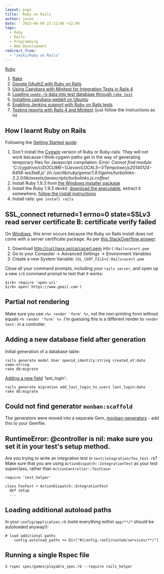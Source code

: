 ```yaml
---
layout: page
title:  Ruby on Rails
author: jevon
date:   2015-06-09 21:12:08 +12:00
tags:
  - Ruby
  - Rails
  - Programming
  - Web Development
redirect_from:
  - "/wiki/Ruby on Rails"
---
```


[Ruby](Ruby.md)

1. [Rake](Rake.md)
1. [Google OAuth2 with Ruby on Rails](Google_OAuth2_with_Ruby_on_Rails.md)
1. [Using Capybara with Minitest for Integration Tests in Rails 4](Using_Capybara_with_Minitest_for_Integration_Tests_in_Rails_4.md)
1. <a href="http://stackoverflow.com/a/1829515/39531">Loading `seeds.rb` data into test database through `rake test`</a>
1. <a href="http://stackoverflow.com/questions/11354656/error-error-error-installing-capybara-webkit">Installing capybara-webkit on Ubuntu</a>
1. [Enabling Jenkins support with Ruby on Rails tests](Enabling_Jenkins_support_with_Ruby_on_Rails_tests.md)
1. <a href="https://github.com/ci-reporter/ci_reporter_minitest">Testing reports with Rails 4 and Minitest</a> (just follow the instructions as is)

## How I learnt Ruby on Rails

Following the <a href="http://guides.rubyonrails.org/getting_started.html">Getting Started guide</a>:

1. Don't install the [Cygwin](cygwin.md) version of Ruby or Ruby-rails. They will not work because I think cygwin paths get in the way of generating temporary files for Javascript compilation: _Error: Cannot find module 'C:/cygdrive/c/DOCUME~1/Jevon/LOCALS~1/Temp/execjs20140124-6456-ws3la8.js' (in /usr/lib/ruby/gems/1.9.1/gems/turbolinks-2.2.0/lib/assets/javascripts/turbolinks.js.coffee)_
1. Install Ruby 1.9.3 from <a href="http://rubyinstaller.org/downloads/">the Windows Installer package</a>
1. Install the Ruby 1.9.3 devkit: <a href="http://rubyinstaller.org/downloads/">download the executable</a>, extract it somewhere, <a href="https://github.com/oneclick/rubyinstaller/wiki/Development-Kit#installation-instructions">follow the install instructions</a>
1. Install rails: `gem install rails`

## SSL_connect returned=1 errno=0 state=SSLv3 read server certificate B: certificate verify failed

On [Windows](Windows.md), this error occurs because the Ruby on Rails install does not come with a server certificate package. As per <a href="http://stackoverflow.com/a/16134586/39531">this StackOverflow answer</a>:

1. Download http://curl.haxx.se/ca/cacert.pem into `C:Railscacert.pem`
1. Go to your Computer -> Advanced Settings -> Environment Variables
1. Create a new System Variable: `SSL_CERT_FILE`=`C:Railscacert.pem`

Close all your command prompts, including your `rails server`, and open up a new `irb` command prompt to test that it works:

```
$irb> require 'open-uri'
$irb> open('https://www.gmail.com')
```

## Partial not rendering

Make sure you use `<%= render 'form' %>`, not the non-printing form without equals `<% render 'form' %>`. I'm guessing this is a different render to `render text:` in a controller.

## Adding a new database field after generation

Initial generation of a database table:

```
rails generate model User openid_identity:string created_at:date name:string
rake db:migrate
```

<a href="http://stackoverflow.com/questions/4805836/how-do-i-add-a-field-after-ive-run-rails-generate-model-scaffold">Adding a new field</a> 'last_login':

```
rails generate migration add_last_login_to_users last_login:date
rake db:migrate
```

## Could not find generator `monban:scaffold`

The generators were moved into a separate Gem, <a href="https://github.com/halogenandtoast/monban-generators">monban-generators</a> - add this to your Gemfile.

## RuntimeError: @controller is nil: make sure you set it in your test's setup method.

Are you trying to write an integration test in `test/integration/foo_test.rb`? Make sure that you are using `ActionDispatch::IntegrationTest` as your test superclass, rather than `ActionController::TestCase`:

```
require 'test_helper'

class FooTest < ActionDispatch::IntegrationTest
  def setup
  ...
```

## Loading additional autoload paths

In your `config/application.rb` (note everything within `app/**/*` should be autoloaded anyway!):

```
# load additional paths
    config.autoload_paths += Dir["#{config.root}/custom/services/**/"]
```

## Running a single Rspec file

```
$ rspec spec/games/playable_spec.rb --require rails_helper
```
